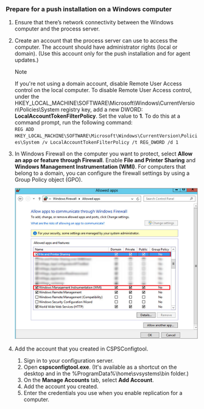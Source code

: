 ### Prepare for a push installation on a Windows computer

1. Ensure that there’s network connectivity between the Windows computer and the process server.
2. Create an account that the process server can use to access the computer. The account should have administrator rights (local or domain). (Use this account only for the push installation and for agent updates.)

   > [!NOTE]
   > If you're not using a domain account, disable Remote User Access control on the local computer. To disable Remote User Access control, under the HKEY_LOCAL_MACHINE\SOFTWARE\Microsoft\Windows\CurrentVersion\Policies\System registry key, add a new DWORD: **LocalAccountTokenFilterPolicy**. Set the value to **1**. To do this at a command prompt, run the following command:  
   `REG ADD HKEY_LOCAL_MACHINE\SOFTWARE\Microsoft\Windows\CurrentVersion\Policies\System /v LocalAccountTokenFilterPolicy /t REG_DWORD /d 1`
   >
   >
2. In Windows Firewall on the computer you want to protect, select **Allow an app or feature through Firewall**. Enable **File and Printer Sharing** and **Windows Management Instrumentation (WMI)**. For computers that belong to a domain, you can configure the firewall settings by using a Group Policy object (GPO).

   ![Firewall settings](./media/site-recovery-prepare-push-install-mob-svc-win/mobility1.png)

3. Add the account that you created in CSPSConfigtool.
    1.  Sign in to your configuration server.
    2.  Open **cspsconfigtool.exe**. (It's available as a shortcut on the desktop and in the %ProgramData%\home\svsystems\bin folder.)
    3.  On the **Manage Accounts** tab, select **Add Account**.
    4.  Add the account you created.
    5.  Enter the credentials you use when you enable replication for a computer.
